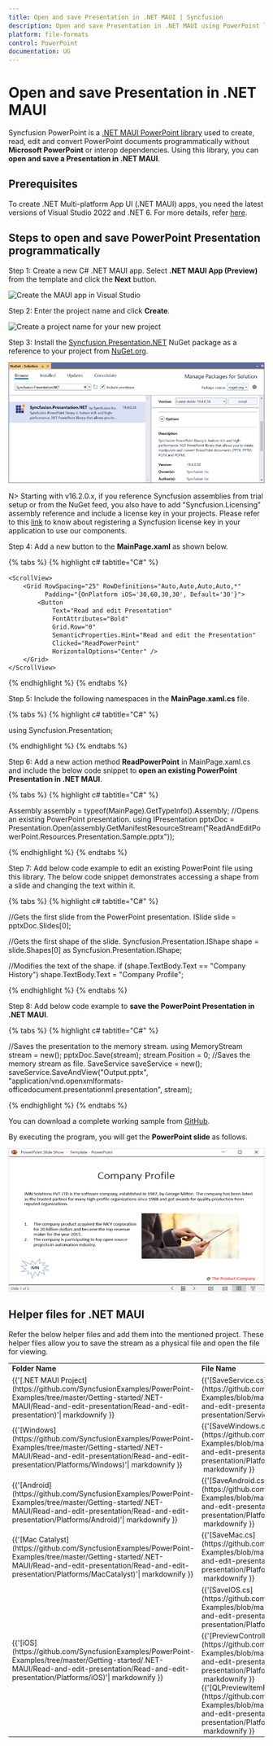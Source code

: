 ```yaml
---
title: Open and save Presentation in .NET MAUI | Syncfusion
description: Open and save Presentation in .NET MAUI using PowerPoint library (Presentation) without Microsoft PowerPoint or interop dependencies.
platform: file-formats
control: PowerPoint
documentation: UG
---
```


# Open and save Presentation in .NET MAUI

Syncfusion PowerPoint is a [.NET MAUI PowerPoint library](https://www.syncfusion.com/powerpoint-framework/maui/powerpoint-library) used to create, read, edit and convert PowerPoint documents programmatically without **Microsoft PowerPoint** or interop dependencies. Using this library, you can **open and save a Presentation in .NET MAUI**.

## Prerequisites
To create .NET Multi-platform App UI (.NET MAUI) apps, you need the latest versions of Visual Studio 2022 and .NET 6. For more details, refer [here](https://docs.microsoft.com/en-us/dotnet/maui/get-started/installation).

## Steps to open and save PowerPoint Presentation programmatically

Step 1: Create a new C# .NET MAUI app. Select **.NET MAUI App (Preview)** from the template and click the **Next** button.

![Create the MAUI app in Visual Studio](Workingwith_MAUI/Create_Project.png)

Step 2: Enter the project name and click **Create**.

![Create a project name for your new project](Workingwith_MAUI/Configure.png)

Step 3: Install the [Syncfusion.Presentation.NET](https://www.nuget.org/packages/Syncfusion.Presentation.NET) NuGet package as a reference to your project from [NuGet.org](https://www.nuget.org/).

![Install Syncfusion.Presentation.NET NuGet package](Workingwith_MAUI/Install_Nuget.png)

N> Starting with v16.2.0.x, if you reference Syncfusion assemblies from trial setup or from the NuGet feed, you also have to add "Syncfusion.Licensing" assembly reference and include a license key in your projects. Please refer to this [link](https://help.syncfusion.com/common/essential-studio/licensing/license-key) to know about registering a Syncfusion license key in your application to use our components.

Step 4: Add a new button to the **MainPage.xaml** as shown below.

{% tabs %}
{% highlight c# tabtitle="C#" %}

<ContentPage xmlns="http://schemas.microsoft.com/dotnet/2021/maui"
             xmlns:x="http://schemas.microsoft.com/winfx/2009/xaml"
             x:Class="ReadPowerPoint.MainPage"
             BackgroundColor="{DynamicResource SecondaryColor}">

    <ScrollView>
        <Grid RowSpacing="25" RowDefinitions="Auto,Auto,Auto,Auto,*"
              Padding="{OnPlatform iOS='30,60,30,30', Default='30'}">
            <Button 
                Text="Read and edit Presentation"
                FontAttributes="Bold"
                Grid.Row="0"
                SemanticProperties.Hint="Read and edit the Presentation"
                Clicked="ReadPowerPoint"
                HorizontalOptions="Center" />
        </Grid>
    </ScrollView>
</ContentPage>

{% endhighlight %}
{% endtabs %}

Step 5: Include the following namespaces in the **MainPage.xaml.cs** file.

{% tabs %}
{% highlight c# tabtitle="C#" %}

using Syncfusion.Presentation;

{% endhighlight %}
{% endtabs %}

Step 6: Add a new action method **ReadPowerPoint** in MainPage.xaml.cs and include the below code snippet to **open an existing PowerPoint Presentation in .NET MAUI**.

{% tabs %}
{% highlight c# tabtitle="C#" %}

Assembly assembly = typeof(MainPage).GetTypeInfo().Assembly;
//Opens an existing PowerPoint presentation.
using IPresentation pptxDoc = Presentation.Open(assembly.GetManifestResourceStream("ReadAndEditPowerPoint.Resources.Presentation.Sample.pptx"));

{% endhighlight %}
{% endtabs %}

Step 7: Add below code example to edit an existing PowerPoint file using this library. The below code snippet demonstrates accessing a shape from a slide and changing the text within it.

{% tabs %}
{% highlight c# tabtitle="C#" %}

//Gets the first slide from the PowerPoint presentation.
ISlide slide = pptxDoc.Slides[0];

//Gets the first shape of the slide.
Syncfusion.Presentation.IShape shape = slide.Shapes[0] as Syncfusion.Presentation.IShape;

//Modifies the text of the shape.
if (shape.TextBody.Text == "Company History")
    shape.TextBody.Text = "Company Profile";

{% endhighlight %}
{% endtabs %}

Step 8: Add below code example to **save the PowerPoint Presentation in .NET MAUI**.

{% tabs %}
{% highlight c# tabtitle="C#" %}

//Saves the presentation to the memory stream.
using MemoryStream stream = new();
pptxDoc.Save(stream);
stream.Position = 0;
//Saves the memory stream as file.
SaveService saveService = new();
saveService.SaveAndView("Output.pptx", "application/vnd.openxmlformats-officedocument.presentationml.presentation", stream);

{% endhighlight %}
{% endtabs %}

You can download a complete working sample from [GitHub](https://github.com/SyncfusionExamples/PowerPoint-Examples/tree/master/Getting-started/.NET-MAUI/Read-and-edit-presentation).

By executing the program, you will get the **PowerPoint slide** as follows.

![.NET MAUI output PowerPoint Presentaion document](Workingwith_Core/Open-and-Save-output-image.png)

## Helper files for .NET MAUI

Refer the below helper files and add them into the mentioned project. These helper files allow you to save the stream as a physical file and open the file for viewing.

<table>
  <tr>
  <td>
    <b>Folder Name</b>
  </td>
  <td>
    <b>File Name</b>
  </td>
  <td>
    <b>Summary</b>
  </td>
  </tr>
  <tr>
  <td>
    {{'[.NET MAUI Project](https://github.com/SyncfusionExamples/PowerPoint-Examples/tree/master/Getting-started/.NET-MAUI/Read-and-edit-presentation/Read-and-edit-presentation)'| markdownify }}
  </td>
  <td>
    {{'[SaveService.cs](https://github.com/SyncfusionExamples/PowerPoint-Examples/blob/master/Getting-started/.NET-MAUI/Read-and-edit-presentation/Read-and-edit-presentation/Services/SaveService.cs)'| markdownify }}
  </td>
  <td>Represent the base class for save operation.
  </td>
  </tr>
  <tr>
  <td>
    {{'[Windows](https://github.com/SyncfusionExamples/PowerPoint-Examples/tree/master/Getting-started/.NET-MAUI/Read-and-edit-presentation/Read-and-edit-presentation/Platforms/Windows)'| markdownify }}
  </td>
  <td>
    {{'[SaveWindows.cs](https://github.com/SyncfusionExamples/PowerPoint-Examples/blob/master/Getting-started/.NET-MAUI/Read-and-edit-presentation/Read-and-edit-presentation/Platforms/Windows/SaveWindows.cs)'| markdownify }}
  </td>
  <td>Save implementation for Windows.
  </td>
  </tr>
  <tr>
  <td>
    {{'[Android](https://github.com/SyncfusionExamples/PowerPoint-Examples/tree/master/Getting-started/.NET-MAUI/Read-and-edit-presentation/Read-and-edit-presentation/Platforms/Android)'| markdownify }}
  </td>
  <td>
    {{'[SaveAndroid.cs](https://github.com/SyncfusionExamples/PowerPoint-Examples/blob/master/Getting-started/.NET-MAUI/Read-and-edit-presentation/Read-and-edit-presentation/Platforms/Android/SaveAndroid.cs)'| markdownify }}
  </td>
  <td>Save implementation for Android device.
  </td>
  </tr>
  <tr>
  <td>
    {{'[Mac Catalyst](https://github.com/SyncfusionExamples/PowerPoint-Examples/tree/master/Getting-started/.NET-MAUI/Read-and-edit-presentation/Read-and-edit-presentation/Platforms/MacCatalyst)'| markdownify }}
  </td>
  <td>
    {{'[SaveMac.cs](https://github.com/SyncfusionExamples/PowerPoint-Examples/blob/master/Getting-started/.NET-MAUI/Read-and-edit-presentation/Read-and-edit-presentation/Platforms/MacCatalyst/SaveMac.cs)'| markdownify }}
  </td>
  <td>Save implementation for Mac Catalyst device.
  </td>
  </tr>
  <tr>
  <td rowspan="2">
    {{'[iOS](https://github.com/SyncfusionExamples/PowerPoint-Examples/tree/master/Getting-started/.NET-MAUI/Read-and-edit-presentation/Read-and-edit-presentation/Platforms/iOS)'| markdownify }}
  </td>
  <td>
    {{'[SaveIOS.cs](https://github.com/SyncfusionExamples/PowerPoint-Examples/blob/master/Getting-started/.NET-MAUI/Read-and-edit-presentation/Read-and-edit-presentation/Platforms/iOS/SaveIOS.cs)'| markdownify }}
  </td>
  <td>
    Save implementation for iOS device
  </td>
  </tr>
  <tr>
  <td>
    {{'[PreviewControllerDS.cs](https://github.com/SyncfusionExamples/PowerPoint-Examples/blob/master/Getting-started/.NET-MAUI/Read-and-edit-presentation/Read-and-edit-presentation/Platforms/iOS/PreviewControllerDS.cs)'| markdownify }}<br/>{{'[QLPreviewItemFileSystem.cs](https://github.com/SyncfusionExamples/PowerPoint-Examples/blob/master/Getting-started/.NET-MAUI/Read-and-edit-presentation/Read-and-edit-presentation/Platforms/iOS/QLPreviewItemFileSystem.cs)'| markdownify }}
  </td>
  <td>
    Helper classes for viewing the <b>PowerPoint Presenatation</b> in iOS device
  </td>
  </tr>
</table>


